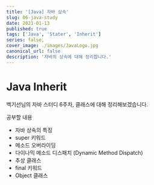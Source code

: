 ```yaml
---
title: '[Java] 자바 상속'
slug: 06-java-study
date: 2021-01-13
published: true
tags: ['Java', 'Stater', 'Inherit']
series: false,
cover_image: ./images/JavaLogo.jpg
canonical_url: false
description: '자바의 상속에 대해 정리합니다.'
---
```


# Java Inherit

백기선님의 자바 스터디 6주차, 클래스에 대해 정리해보겠습니다.

공부할 내용

- 자바 상속의 특징
- super 키워드
- 메소드 오버라이딩
- 다이나믹 메소드 디스패치 (Dynamic Method Dispatch)
- 추상 클래스
- final 키워드
- Object 클래스
